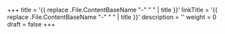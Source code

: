 +++
title = '{{ replace .File.ContentBaseName "-" " " | title }}'
linkTitle = '{{ replace .File.ContentBaseName "-" " " | title }}'
description = ''
weight = 0
draft = false
+++
